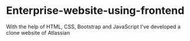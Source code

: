 # Enterprise-website-using-frontend
With the help of HTML, CSS, Bootstrap and JavaScript I've developed a clone website of Atlassian 
